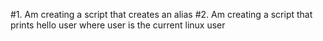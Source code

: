 #1. Am creating a script that creates an alias
#2. Am creating a script that prints hello user where user is the current linux user
